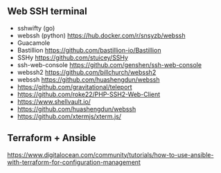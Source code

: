 

## Web SSH terminal

* sshwifty (go)
* webssh (python)
  https://hub.docker.com/r/snsyzb/webssh
* Guacamole
* Bastillion
  https://github.com/bastillion-io/Bastillion
* SSHy
  https://github.com/stuicey/SSHy
* ssh-web-console
  https://github.com/genshen/ssh-web-console
* webssh2
  https://github.com/billchurch/webssh2
* webssh
  https://github.com/huashengdun/webssh
* https://github.com/gravitational/teleport
* https://github.com/roke22/PHP-SSH2-Web-Client
* https://www.shellvault.io/
* https://github.com/huashengdun/webssh
* https://github.com/xtermjs/xterm.js/

## Terraform + Ansible 

https://www.digitalocean.com/community/tutorials/how-to-use-ansible-with-terraform-for-configuration-management

